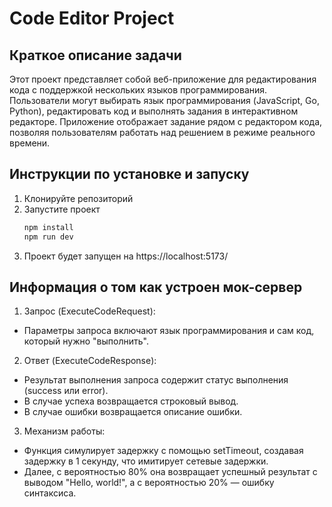 # Code Editor Project

## Краткое описание задачи

Этот проект представляет собой веб-приложение для редактирования кода с поддержкой нескольких языков программирования. Пользователи могут выбирать язык программирования (JavaScript, Go, Python), редактировать код и выполнять задания в интерактивном редакторе. Приложение отображает задание рядом с редактором кода, позволяя пользователям работать над решением в режиме реального времени.

## Инструкции по установке и запуску

1. Клонируйте репозиторий
2. Запустите проект
   ```bash
   npm install
   npm run dev
    ```
3. Проект будет запущен на https://localhost:5173/

## Информация о том как устроен мок-сервер
1. Запрос (ExecuteCodeRequest):
- Параметры запроса включают язык программирования и сам код, который нужно "выполнить".

2. Ответ (ExecuteCodeResponse):
- Результат выполнения запроса содержит статус выполнения (success или error).
- В случае успеха возвращается строковый вывод.
- В случае ошибки возвращается описание ошибки.

3. Механизм работы:
- Функция симулирует задержку с помощью setTimeout, создавая задержку в 1 секунду, что имитирует сетевые задержки.
- Далее, с вероятностью 80% она возвращает успешный результат с выводом "Hello, world!", а с вероятностью 20% — ошибку синтаксиса.
